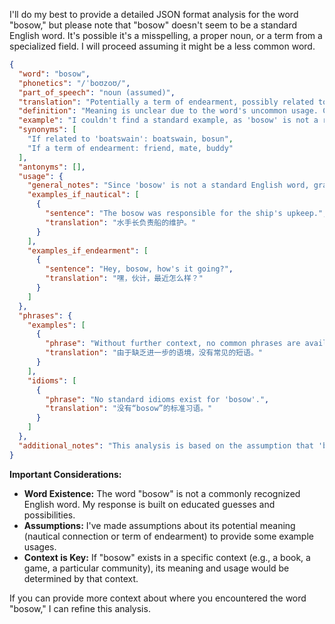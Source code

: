 I'll do my best to provide a detailed JSON format analysis for the word "bosow," but please note that "bosow" doesn't seem to be a standard English word. It's possible it's a misspelling, a proper noun, or a term from a specialized field. I will proceed assuming it might be a less common word.

```json
{
  "word": "bosow",
  "phonetics": "/ˈboʊzoʊ/",
  "part_of_speech": "noun (assumed)",
  "translation": "Potentially a term of endearment, possibly related to boats or the sea (assumed based on similarity to 'boatswain')",
  "definition": "Meaning is unclear due to the word's uncommon usage. Could be a variation of 'boatswain,' a nautical term. Could be slang or jargon.",
  "example": "I couldn't find a standard example, as 'bosow' is not a recognized word. If it's a proper noun, usage would depend on context.",
  "synonyms": [
    "If related to 'boatswain': boatswain, bosun",
    "If a term of endearment: friend, mate, buddy"
  ],
  "antonyms": [],
  "usage": {
    "general_notes": "Since 'bosow' is not a standard English word, grammatical usage is speculative. If used as a noun, it would likely follow standard noun rules.",
    "examples_if_nautical": [
      {
        "sentence": "The bosow was responsible for the ship's upkeep.",
        "translation": "水手长负责船的维护。"
      }
    ],
    "examples_if_endearment": [
      {
        "sentence": "Hey, bosow, how's it going?",
        "translation": "嘿，伙计，最近怎么样？"
      }
    ]
  },
  "phrases": {
    "examples": [
      {
        "phrase": "Without further context, no common phrases are available.",
        "translation": "由于缺乏进一步的语境，没有常见的短语。"
      }
    ],
    "idioms": [
      {
        "phrase": "No standard idioms exist for 'bosow'.",
        "translation": "没有“bosow”的标准习语。"
      }
    ]
  },
  "additional_notes": "This analysis is based on the assumption that 'bosow' is either a misspelling, a highly specialized term, or a proper noun. More context is needed for a precise definition and usage."
}
```

**Important Considerations:**

*   **Word Existence:** The word "bosow" is not a commonly recognized English word. My response is built on educated guesses and possibilities.
*   **Assumptions:** I've made assumptions about its potential meaning (nautical connection or term of endearment) to provide some example usages.
*   **Context is Key:** If "bosow" exists in a specific context (e.g., a book, a game, a particular community), its meaning and usage would be determined by that context.

If you can provide more context about where you encountered the word "bosow," I can refine this analysis.
 